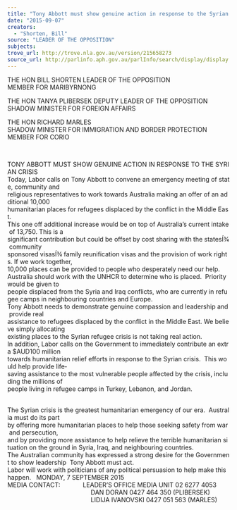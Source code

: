```yaml
---
title: "Tony Abbott must show genuine action in response to the Syrian crisis"
date: "2015-09-07"
creators:
  - "Shorten, Bill"
source: "LEADER OF THE OPPOSITION"
subjects:
trove_url: http://trove.nla.gov.au/version/215658273
source_url: http://parlinfo.aph.gov.au/parlInfo/search/display/display.w3p;query=Id%3A%22media/pressrel/4060739%22
---
```


 THE HON BILL SHORTEN LEADER OF THE OPPOSITION MEMBER FOR MARIBYRNONG  

 THE HON TANYA PLIBERSEK DEPUTY LEADER OF THE OPPOSITION SHADOW MINISTER FOR FOREIGN AFFAIRS

 THE HON RICHARD MARLES SHADOW MINISTER FOR IMMIGRATION AND BORDER PROTECTION MEMBER FOR CORIO

  

 TONY ABBOTT MUST SHOW GENUINE ACTION IN RESPONSE TO THE SYRIAN CRISIS   Today, Labor calls on Tony Abbott to convene an emergency meeting of state, community and religious representatives to work towards Australia making an offer of an additional 10,000 humanitarian places for refugees displaced by the conflict in the Middle East.    This one off additional increase would be on top of Australia’s current intake of 13,750. This is a significant contribution but could be offset by cost sharing with the statesÍ¾ community sponsored visasÍ¾ family reunification visas and the provision of work rights. If we work together, 10,000 places can be provided to people who desperately need our help.   Australia should work with the UNHCR to determine who is placed.  Priority would be given to people displaced from the Syria and Iraq conflicts, who are currently in refugee camps in neighbouring countries and Europe.   Tony Abbott needs to demonstrate genuine compassion and leadership and provide real assistance to refugees displaced by the conflict in the Middle East. We believe simply allocating existing places to the Syrian refugee crisis is not taking real action.    In addition, Labor calls on the Government to immediately contribute an extra $AUD100 million towards humanitarian relief efforts in response to the Syrian crisis.  This would help provide life­ saving assistance to the most vulnerable people affected by the crisis, including the millions of people living in refugee camps in Turkey, Lebanon, and Jordan.

   The Syrian crisis is the greatest humanitarian emergency of our era.  Australia must do its part by offering more humanitarian places to help those seeking safety from war and persecution, and by providing more assistance to help relieve the terrible humanitarian situation on the ground in Syria, Iraq, and neighbouring countries.   The Australian community has expressed a strong desire for the Government to show leadership ­ Tony Abbott must act.   Labor will work with politicians of any political persuasion to help make this happen.   MONDAY, 7 SEPTEMBER 2015   MEDIA CONTACT:             LEADER’S OFFICE MEDIA UNIT 02 6277 4053                                                 DAN DORAN 0427 464 350 (PLIBERSEK)                                                  LIDIJA IVANOVSKI 0427 051 563 (MARLES)

